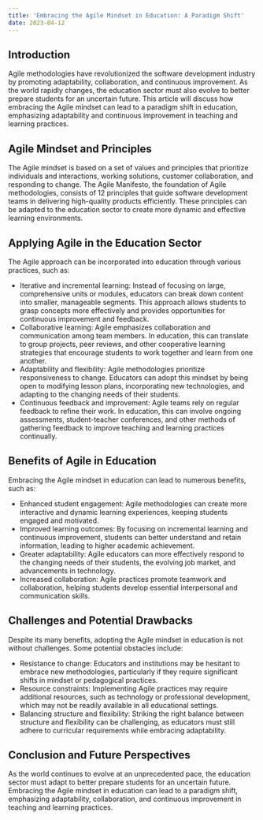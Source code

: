 ```yaml
---
title: 'Embracing the Agile Mindset in Education: A Paradigm Shift'
date: 2023-04-12
---
```


## Introduction

Agile methodologies have revolutionized the software development industry by promoting adaptability, collaboration, and continuous improvement. As the world rapidly changes, the education sector must also evolve to better prepare students for an uncertain future. This article will discuss how embracing the Agile mindset can lead to a paradigm shift in education, emphasizing adaptability and continuous improvement in teaching and learning practices.

## Agile Mindset and Principles

The Agile mindset is based on a set of values and principles that prioritize individuals and interactions, working solutions, customer collaboration, and responding to change. The Agile Manifesto, the foundation of Agile methodologies, consists of 12 principles that guide software development teams in delivering high-quality products efficiently. These principles can be adapted to the education sector to create more dynamic and effective learning environments.

## Applying Agile in the Education Sector

The Agile approach can be incorporated into education through various practices, such as:

- Iterative and incremental learning: Instead of focusing on large, comprehensive units or modules, educators can break down content into smaller, manageable segments. This approach allows students to grasp concepts more effectively and provides opportunities for continuous improvement and feedback.
- Collaborative learning: Agile emphasizes collaboration and communication among team members. In education, this can translate to group projects, peer reviews, and other cooperative learning strategies that encourage students to work together and learn from one another.
- Adaptability and flexibility: Agile methodologies prioritize responsiveness to change. Educators can adopt this mindset by being open to modifying lesson plans, incorporating new technologies, and adapting to the changing needs of their students.
- Continuous feedback and improvement: Agile teams rely on regular feedback to refine their work. In education, this can involve ongoing assessments, student-teacher conferences, and other methods of gathering feedback to improve teaching and learning practices continually.

## Benefits of Agile in Education

Embracing the Agile mindset in education can lead to numerous benefits, such as:

- Enhanced student engagement: Agile methodologies can create more interactive and dynamic learning experiences, keeping students engaged and motivated.
- Improved learning outcomes: By focusing on incremental learning and continuous improvement, students can better understand and retain information, leading to higher academic achievement.
- Greater adaptability: Agile educators can more effectively respond to the changing needs of their students, the evolving job market, and advancements in technology.
- Increased collaboration: Agile practices promote teamwork and collaboration, helping students develop essential interpersonal and communication skills.

## Challenges and Potential Drawbacks

Despite its many benefits, adopting the Agile mindset in education is not without challenges. Some potential obstacles include:

- Resistance to change: Educators and institutions may be hesitant to embrace new methodologies, particularly if they require significant shifts in mindset or pedagogical practices.
- Resource constraints: Implementing Agile practices may require additional resources, such as technology or professional development, which may not be readily available in all educational settings.
- Balancing structure and flexibility: Striking the right balance between structure and flexibility can be challenging, as educators must still adhere to curricular requirements while embracing adaptability.

## Conclusion and Future Perspectives

As the world continues to evolve at an unprecedented pace, the education sector must adapt to better prepare students for an uncertain future. Embracing the Agile mindset in education can lead to a paradigm shift, emphasizing adaptability, collaboration, and continuous improvement in teaching and learning practices.

